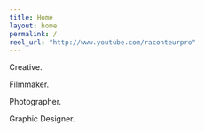 ```yaml
---
title: Home
layout: home
permalink: /
reel_url: "http://www.youtube.com/raconteurpro"
---
```


Creative.

Filmmaker.

Photographer.

Graphic Designer.
